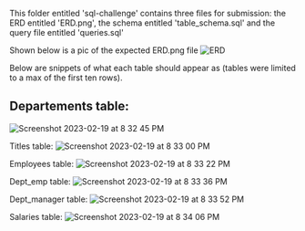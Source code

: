 This folder entitled 'sql-challenge' contains three files for submission: the ERD entitled 'ERD.png', the schema entitled 'table_schema.sql'
and the query file entitled 'queries.sql'

Shown below is a pic of the expected ERD.png file
![ERD](https://user-images.githubusercontent.com/115322974/220009614-c2b5d0c0-a06b-4617-8f82-5683d131a769.png)

Below are snippets of what each table should appear as (tables were limited to a max of the first ten rows).


## Departements table:
![Screenshot 2023-02-19 at 8 32 45 PM](https://user-images.githubusercontent.com/115322974/220010488-6f28c83e-4e1b-43dd-9fb3-36a4043a96a7.png)




Titles table:
![Screenshot 2023-02-19 at 8 33 00 PM](https://user-images.githubusercontent.com/115322974/220010499-ed50a541-41c2-491f-bcfc-01ec194301bf.png)





Employees table:
![Screenshot 2023-02-19 at 8 33 22 PM](https://user-images.githubusercontent.com/115322974/220010509-36f164e0-db2f-4862-9a31-08488cb72e82.png)





Dept_emp table:
![Screenshot 2023-02-19 at 8 33 36 PM](https://user-images.githubusercontent.com/115322974/220010523-d0911f24-df3e-47e8-9139-e52ada2a5165.png)





Dept_manager table:
![Screenshot 2023-02-19 at 8 33 52 PM](https://user-images.githubusercontent.com/115322974/220010528-975bcc43-567f-45eb-a6ed-603b061e8937.png)





Salaries table:
![Screenshot 2023-02-19 at 8 34 06 PM](https://user-images.githubusercontent.com/115322974/220010571-b5f6bc99-205a-4e3d-8836-c7904bb55efd.png)
